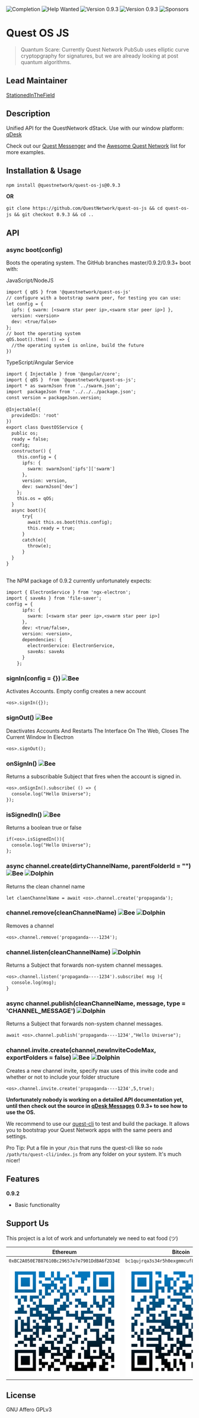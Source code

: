 ![Completion](https://img.shields.io/badge/completion-12%25-orange) ![Help Wanted](https://img.shields.io/badge/%20-help--wanted-%23159818) ![Version 0.9.3](https://img.shields.io/badge/version-v0.9.3-green) ![Version 0.9.3](https://img.shields.io/badge/version-v0.9.4-blue) ![Sponsors](https://img.shields.io/badge/sponsors-0-red)

# Quest OS JS
>Quantum Scare: Currently Quest Network PubSub uses elliptic curve cryptopgraphy for signatures, but we are already looking at post quantum algorithms.

## Lead Maintainer

[StationedInTheField](https://github.com/StationedInTheField)

## Description

Unified API for the QuestNetwork dStack. Use with our window platform: [qDesk](https://github.com/QuestNetwork/qDesk)

Check out our [Quest Messenger](https://github.com/QuestNetwork/quest-messenger-js) and the [Awesome Quest Network](https://github.com/QuestNetwork/awesome) list for more examples.

## Installation & Usage

``npm install @questnetwork/quest-os-js@0.9.3``

**OR**  

``git clone https://github.com/QuestNetwork/quest-os-js && cd quest-os-js && git checkout 0.9.3 && cd ..`` 

## API


### async boot(config)

Boots the operating system. The GitHub branches master/0.9.2/0.9.3+ boot with:

JavaScript/NodeJS
```
import { qOS } from '@questnetwork/quest-os-js'
// configure with a bootstrap swarm peer, for testing you can use:
let config = {
  ipfs: { swarm: [<swarm star peer ip>,<swarm star peer ip>] },
  version: <version>
  dev: <true/false>
};
// boot the operating system
qOS.boot().then( () => {
  //the operating system is online, build the future
})
```

TypeScript/Angular Service
```
import { Injectable } from '@angular/core';
import { qOS }  from '@questnetwork/quest-os-js';
import * as swarmJson from '../swarm.json';
import  packageJson from '../../../package.json';
const version = packageJson.version;

@Injectable({
  providedIn: 'root'
})
export class QuestOSService {
  public os;
  ready = false;
  config;
  constructor() {
    this.config = {
      ipfs: {
        swarm: swarmJson['ipfs']['swarm']
      },
      version: version,
      dev: swarmJson['dev']
    };
    this.os = qOS;
  }
  async boot(){
      try{
        await this.os.boot(this.config);
        this.ready = true;
      }
      catch(e){
        throw(e);
      }
  }
}
  
```



The NPM package of 0.9.2 currently unfortunately expects: 

```
import { ElectronService } from 'ngx-electron';
import { saveAs } from 'file-saver';
config = {
      ipfs: {
        swarm: [<swarm star peer ip>,<swarm star peer ip>]
      },
      dev: <true/false>,
      version: <version>,
      dependencies: {
        electronService: ElectronService,
        saveAs: saveAs
      }
    };
```

### signIn(config = {}) ![Bee](https://img.shields.io/badge/process-Bee-yellow)
Activates Accounts. Empty config creates a new account
```
<os>.signIn({});
```
### signOut() ![Bee](https://img.shields.io/badge/process-Bee-yellow)
Deactivates Accounts And Restarts The Interface On The Web, Closes The Current Window In Electron
```
<os>.signOut();
```

### onSignIn() ![Bee](https://img.shields.io/badge/process-Bee-yellow)
Returns a subscribable Subject that fires when the account is signed in.
```
<os>.onSignIn().subscribe( () => {
  console.log("Hello Universe");
});
```

### isSignedIn() ![Bee](https://img.shields.io/badge/process-Bee-yellow)
Returns a boolean true or false
```
if(<os>.isSignedIn()){
  console.log("Hello Universe");
};
```

### async channel.create(dirtyChannelName, parentFolderId = "") ![Bee](https://img.shields.io/badge/process-Bee-yellow) ![Dolphin](https://img.shields.io/badge/process-Dolphin-blue)
Returns the clean channel name
```
let claenChannelName = await <os>.channel.create('propaganda');
```

### channel.remove(cleanChannelName)  ![Bee](https://img.shields.io/badge/process-Bee-yellow) ![Dolphin](https://img.shields.io/badge/process-Dolphin-blue)
Removes a channel
```
<os>.channel.remove('propaganda----1234');
```


### channel.listen(cleanChannelName) ![Dolphin](https://img.shields.io/badge/process-Dolphin-blue)
Returns a Subject that forwards non-system channel messages.
```
<os>.channel.listen('propaganda----1234').subscribe( msg ){
  console.log(msg);
}
```


### async channel.publish(cleanChannelName, message, type = 'CHANNEL_MESSAGE') ![Dolphin](https://img.shields.io/badge/process-Dolphin-blue)
Returns a Subject that forwards non-system channel messages.
```
await <os>.channel.publish('propaganda----1234',"Hello Universe");
```


### channel.invite.create(channel,newInviteCodeMax, exportFolders = false)  ![Bee](https://img.shields.io/badge/process-Bee-yellow) ![Dolphin](https://img.shields.io/badge/process-Dolphin-blue)
Creates a new channel invite, specify max uses of this invite code and whether or not to include your folder structure
```
<os>.channel.invite.create('propaganda----1234',5,true);
```


**Unfortunately nobody is working on a detailed API documentation yet, until then check out the source in [qDesk Messages](https://github.com/QuestNetwork/quest-messenger-js) 0.9.3+ to see how to use the OS.**

We recommend to use our [quest-cli](https://github.com/QuestNetwork/quest-cli) to test and build the package. It allows you to bootstrap your Quest Network apps with the same peers and settings.

Pro Tip: Put a file in your `/bin` that runs the quest-cli like so `node /path/to/quest-cli/index.js` from any folder on your system. It's much nicer!

## Features

**0.9.2**
- Basic functionality


## Support Us
This project is a lot of work and unfortunately we need to eat food (ツ)

| Ethereum| Bitcoin |
|---|---|
| `0xBC2A050E7B87610Bc29657e7e7901DdBA6f2D34E` | `bc1qujrqa3s34r5h0exgmmcuf8ejhyydm8wwja4fmq`   |
|  <img src="doc/images/eth-qr.png" >   | <img src="doc/images/btc-qr.png" > |


## License
GNU Affero GPLv3

